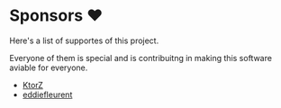 # Sponsors ❤️

Here's a list of supportes of this project.

Everyone of them is special and is contribuitng in making this software aviable for everyone.

- [KtorZ](https://github.com/KtorZ)
- [eddiefleurent](https://github.com/eddiefleurent)
